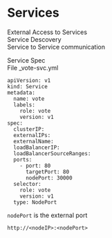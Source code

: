 # Services
External Access to Services  
Service Descovery  
Service to Service communication  

Service Spec  
File _vote-svc.yml

    apiVersion: v1
    kind: Service
    metadata:
      name: vote
      labels:
        role: vote
        version: v1
    spec:
      clusterIP:
      externalIPs:
      externalName:
      loadBalancerIP:
      loadBalancerSourceRanges:
      ports:
        - port: 80
          targetPort: 80
          nodePort: 30000
      selector:
        role: vote
        version: v1
      type: NodePort

`nodePort` is the external port

    http://<nodeIP>:<nodePort>